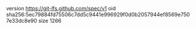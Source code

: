 version https://git-lfs.github.com/spec/v1
oid sha256:5ec79884fd75506c7dd5c9441e996929f0d0b2057944ef8569e7507e33dc8e90
size 1266
